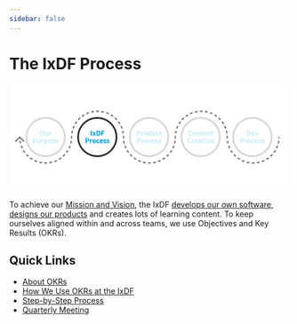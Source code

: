 ```yaml
---
sidebar: false
---
```


# The IxDF Process

![](../images/hero-process.svg)

To achieve our [Mission and Vision](/about/purpose.md), the IxDF [develops our own software](/development), [designs our products](/product/product-process.md) and creates lots of learning content. To keep ourselves aligned within and across teams, we use Objectives and Key Results (OKRs).

## Quick Links

-   [About OKRs](/process/about-okrs.md)
-   [How We Use OKRs at the IxDF](/process/okr-usage.md)
-   [Step-by-Step Process](/process/okr-process.md)
-   [Quarterly Meeting](/process/quarterly-meeting.md)
